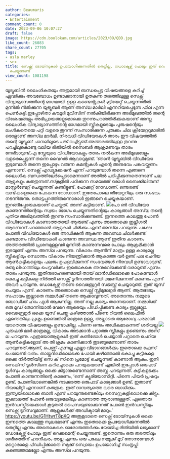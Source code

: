 ```yaml
---
author: Beaumaris
categories:
- Entertainment
comment_count: 0
date: 2023-09-06 10:07:27
draft: false
image: https://cdn.boolokam.com/articles/2023/09/QDD.jpg
like_count: 26083
share_count: 27705
tags:
- asla marley
- sex
title: സെക്സ് ടോയ്‌സുകൾ ഉപയോഗിക്കുന്നതിൽ തെറ്റില്ല, ഡോക്ടേഴ്സ് പോലും ഇത് റെക്കമെന്റ്
  ചെയ്യുന്നുണ്ട്
view_count: 1081198
---
```


യൂട്യൂബിൽ ലൈംഗികതയും അതുമായി ബന്ധപ്പെട്ട വിഷയങ്ങളെ കുറിച്ച് ഏവർക്കും അവബോധം ഉണ്ടാക്കാനായി ഉതകുന്ന തരത്തിലുള്ള സെക്സ് വിദ്യാഭ്യാസത്തിന്റെ ഭാഗമായി ഉള്ള കണ്ടെന്റുകൾ ക്രിയേറ്റ് ചെയ്യുന്നതിൽ മുന്നിൽ നിൽക്കുന്ന യൂട്യൂബർ ആണ് അസ്‌ല മാർലി എന്നറിയപ്പെടുന്ന ഹില എന്ന പെൺകുട്ടി.ഇപ്പോഴിതാ കൗമുദി മൂവീസിന് നൽകിയിരിക്കുന്ന അഭിമുഖത്തിൽ തന്റെ വിശേഷങ്ങളും അഭിപ്രായങ്ങളുമൊക്കെ തുറന്നുപറഞ്ഞിരിക്കുകയാണ് അസ്ല ലൈംഗിക വിദ്യാഭ്യാസത്തിന്റെ ഭാഗമായി സ്ത്രീകളുടെയും പുരുഷന്റെയും ലംഗികതെയെ പറ്റി വളരെ തുറന്ന് സംസാരിക്കുന്ന ചുരുക്കം ചില ക്രീയേറ്ററുമാരിൽ ഒരാളാണ് അസ്‌ല മാർലി. നിരവധി വിഡിയോകൾ താരം ഈ വിഷയത്തിൽ തന്റെ യൂട്യൂബ് ചാനലിലൂടെ പങ്ക് വച്ചിട്ടുണ്ട്.അത്തരത്തിലുള്ള തുറന്നു പറച്ചിലുകൊണ്ടു വലിയ രീതിയിൽ സൈബർ ആക്രമണവും താരം നേരിടാറുണ്ട്.എ സ്ലേയുടെ വിഡിയോകളും താരം നൽകുന്ന അഭിമുഖങ്ങളും വളരെപ്പെട്ടന്ന് തന്നെ വൈറൽ ആവാറുമുണ്ട്. ‘ഞാൻ യൂട്യൂബിൽ വീഡിയോ ഇടുമ്പോൾ തന്നെ ഇപ്പോഴും വരുന്ന കമന്റുകൾ എന്റെ അനുഭവം പങ്കുവയ്ക്കണം എന്നാണ്. സെക്സ് എഡ്യുക്കേഷൻ എന്ന് പറയുമ്പോൾ തന്നെ എങ്ങനെ ലൈംഗിക ബന്ധത്തിലേർപ്പെടാമെന്നാണ് അതിൽ പഠിപ്പിക്കുന്നതെന്നാണ് പല ആളുകളും കരുതുന്നത്.സ്‌കൂളിൽ പഠിക്കുന്ന സമയത്ത് ഒരാൾ ബൈക്കിലിരുന്ന് മാസ്റ്റർബേറ്റ് ചെയ്യുന്നത് കണ്ടിട്ടുണ്ട്. പോക്കറ്റ് റോഡാണ്. ഒന്നുരണ്ട് വണ്ടികളൊക്കെ പോകുന്ന റോഡാണ്. ഇതേപോലെ തീയേറ്ററിലും ഒരു സംഭവം നടന്നിരുന്നു. തൊട്ടപ്പുറത്തിരുന്നൊരാൾ ഇങ്ങനെ ചെയ്യുകയാണ്. ഇറങ്ങിപ്പോരുകയാണ് ചെയ്തത്. അന്ന് കുട്ടിയാണ്. ![](https://cdn.boolokam.com/articles/2023/09/QDD.jpg)പോ ൺ വീഡിയോ കാണുന്നതിന്റെയും സ്വയം ഭോഗം ചെയ്യുന്നതിന്റെയും കാര്യങ്ങൾ അസ്‌ല തന്റെ പുതിയ അഭിമുഖത്തിൽ തുറന്നു സംസാരിക്കുന്നുണ്ട്. ഇന്നത്തെ കാലത്തു പോൺ വിഡിയോകൾ കാണാത്തതായി ആരുണ്ട് എന്നും അതൊക്കെ ഇല്ലീഗൽ ആണെന്ന് പറഞ്ഞാൽ ആളുകൾ ചിരിക്കും എന്ന് അസ്‌ല പറയുന്നു. പക്ഷേ പോൺ വിഡിയോകൾ ഒരു അഡിക്ഷൻ ആകുന്ന അവസ്ഥ ചിലർക്കുണ്ട് കണ്ടമാനം വിഡിയോകൾ കാണുന്ന അവസ്ഥ ആണ് ഇതിനു കാരണം അത്തരത്തിൽ പ്രശനമുള്ളവർ മുന്നിൽ കാണുന്നവരെ പോലും ആക്രമിക്കാൻ ഇടയുണ്ട് എന്നും അസ്‌ല പറയുന്നു. വികാരം ആണിന് മാത്രം ഉള്ള കാര്യമല്ല സ്ത്രീകളിലും സ്വൊന്തം വികാരം നിയന്ത്രിക്കാൻ ആകാത്ത വർ ഉണ്ട് പല ചെറിയ ആൺകുട്ടികളെയും പലരും ഉപദ്രവിക്കുനന് സംഭവങ്ങൾ നിരവധി ഉണ്ടാവാറുണ്ട്. രണ്ടു ലിംഗത്തിലും പെട്ടവർക്കും ഇതൊകകെ അനുഭവിക്കേണ്ടി വരാറുണ്ട് എന്നും താരം പറയുന്നു. ഇതിനുദാഹരണമായി തായ് ലാൻഡിലൊക്കെ പോകുമ്പോൾ കൊച്ചു കുട്ടികളെ നിർത്തി സെക്സ് ടൂറിസത്തിനായി ക്ഷണിക്കുന്നത് കാണാം എന്ന് അവർ പറയുന്നു. ഡോക്ടേഴ്സ് തന്നെ വൈബ്രേറ്റർ സജസ്റ്റ് ചെയ്യാറുണ്ട്. ഇത് യൂസ് ചെയ്യാം എന്ന്. കാരണം അതൊക്കെ സെല്ഫ് സ്റ്റിമുലേറ്റർ ആണ്. ആരുടേയും സഹായം ഇല്ലാതെ നമ്മൾക്ക് തന്നെ ആക്കാവുന്നത്. അതൊന്നും നമ്മുടെ ബോഡിക്ക് ഹാം ഫുൾ ആകുന്നില്ല. അത് നല്ല കാര്യം തന്നെയാണ്. നമ്മൾക്ക് ഒരു മൂഡ് തോന്നിയാൽ വേറെ ആരെയും പീഡിപ്പിക്കണ്ട കാര്യം ഇല്ലല്ലോ. വൈബ്രെറ്റർ ഒക്കെ യൂസ് ചെയ്തു കഴിഞ്ഞാൽ പിന്നെ റിയൽ ലൈഫിൽ എന്തെങ്കിലും പ്രശ്നം ഉണ്ടെങ്കിൽ മാത്രമേ ഉള്ളൂ, അല്ലാതെ ആരോഗ്യ പരമായി യാതൊരു വിഷയങ്ങളും ഉണ്ടാക്കില്ല. പിന്നെ ഒന്നും അധികമാകുന്നത് ശരിയല്ല ![](https://cdn.boolokam.com/articles/2023/09/WFFGGG-1.jpg)പുരുഷൻ മാർ മാത്രമല്ല, വികാരം അടക്കാൻ പറ്റാത്ത സ്ത്രീകളും ഉണ്ടെന്നും അസ് ല പറയുന്നു. എത്രയോആളുകൾ ഇത് കൺട്രോൾ ചെയ്യാൻ പറ്റാതെ ചെറിയ ആൺകുട്ടികളോട് അ തി ക്രമം കാണിക്കാൻ തുടങ്ങുമെന്നാണ് താരം പറയുന്നത്.ആണ്, പെണ്ണ് എന്നല്ല എല്ലാ വിഭാഗങ്ങൾക്കും ഇതൊക്കെ ഫേസ് ചെയേണ്ടി വരും. തായ്ലൻഡിലൊക്കെ പോയി കഴിഞ്ഞാൽ കൊച്ചു കുട്ടികളെ ഒക്കെ നിർത്തിയിട്ട് സെ ക് സിനെ പ്രമോട്ട് ചെയ്യുന്നത് കാണാൻ ആകും. ഇനി സെക്‌സ് ടൂൾസിനെ കുറിച്ചൊക്കെ പറയുകയാണ് എങ്കിൽ ഇപ്പോൾ ഒരുപാട് ടൂൾസും കാര്യങ്ങളും ഒക്കെ കിട്ടാനുണ്ടെന്നാണ് അസ്ല പറയുന്നത്. കുട്ടികളടക്കം പോൺ കാണുന്നതിന്റെ കാരണം, ‘ഒന്ന് ക്യൂരിയോസിറ്റി. പിന്നെ പിയർ പ്രഷറും ഉണ്ട്. പോണിലാണെങ്കിൽ നടക്കാത്ത ഒരുപാട് കാര്യങ്ങൾ ഉണ്ട്. ഇതാണ് റിയാലിറ്റി എന്നാണ് കരുതുക. ഇത് ദാമ്പത്യത്തെ വരെ ബാധിക്കും. ഇന്ത്യയിലൊക്കെ ബാൻ എന്ന് പറയുന്നുണ്ടെങ്കിലും സൈറ്റുകളിലൊക്കെ കിട്ടും. ഇക്കാലത്ത് പോൺ ഒരുവട്ടമെങ്കിലും കാണാത്ത ആരാണുള്ളത്. ഏതൊരു ഇൻഡസ്ട്രീയെക്കാൾ കൂടുതൽ പൈസയുണ്ടാക്കുന്നത് പോൺ ഇൻഡസ്ട്രിയും സെക്സ് ടൂറിസവുമാണ്. ആളുകൾക്ക് അഡിക്ടായി മാറും.’ https://youtu.be/G1HtwrT8pXQ അതുകൂടാതെ സെക്സ് ടോയ്‌സുകൾ ഒക്കെ ഇന്നത്തെ കാലത്തു സുലഭമാണ് എന്നും ഇതൊക്കെ ഉപയോഗിക്കുന്നതിൽ തെറ്റില്ല എന്നും അതൊകകെ ഓരോരുത്തർക്കും യോജിച്ച രീതിയിൽ ലഭ്യമാണ് ഡോക്ടേഴ്സ് പോലും ഇത് റെക്കമെന്റ് ചെയ്യുന്നുണ്ട്. ഇതൊന്നും ഒരു തരത്തിലും ശരീരത്തിന് ഹാനീകരം അല്ല എന്നും ഒരു പക്ഷേ നമ്മുക്ക് മൂട് തോന്നുമ്പോൾ മറ്റൊരാളെ പീഡിപ്പിക്കാതെ നമുക്ക് സ്വൊയം ഉപയോഗിച്ച് സംതൃപ്തി കണ്ടെത്താമല്ലോ എന്നും അസ്‌ല പറയുന്നു.